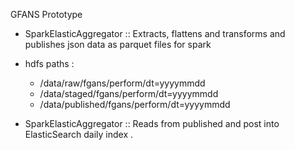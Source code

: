 
 GFANS Prototype
 
- SparkElasticAggregator ::
   Extracts, flattens and transforms and publishes json data
   as parquet files for spark
  

- hdfs paths :
  -  /data/raw/fgans/perform/dt=yyyymmdd
  -  /data/staged/fgans/perform/dt=yyyymmdd
  -  /data/published/fgans/perform/dt=yyyymmdd
 
  
- SparkElasticAggregator ::
   Reads from published and post into ElasticSearch daily index
. 
